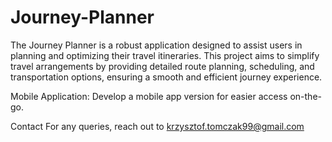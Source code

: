 # Journey-Planner
The Journey Planner is a robust application designed to assist users in planning and optimizing their travel itineraries. This project aims to simplify travel arrangements by providing detailed route planning, scheduling, and transportation options, ensuring a smooth and efficient journey experience.


Mobile Application: Develop a mobile app version for easier access on-the-go.

Contact
For any queries, reach out to krzysztof.tomczak99@gmail.com
